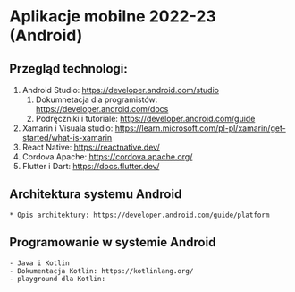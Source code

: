 # Aplikacje mobilne 2022-23 (Android)
## Przegląd technologi:
1. Android Studio: https://developer.android.com/studio
   1. Dokumnetacja dla programistów: https://developer.android.com/docs
   2. Podręczniki i tutoriale: https://developer.android.com/guide
2. Xamarin i Visuala studio: https://learn.microsoft.com/pl-pl/xamarin/get-started/what-is-xamarin
3. React Native: https://reactnative.dev/
4. Cordova Apache: https://cordova.apache.org/
5. Flutter i Dart: https://docs.flutter.dev/

## Architektura  systemu Android
    * Opis architektury: https://developer.android.com/guide/platform

## Programowanie w systemie Android
    - Java i Kotlin
    - Dokumentacja Kotlin: https://kotlinlang.org/
    - playground dla Kotlin: 
